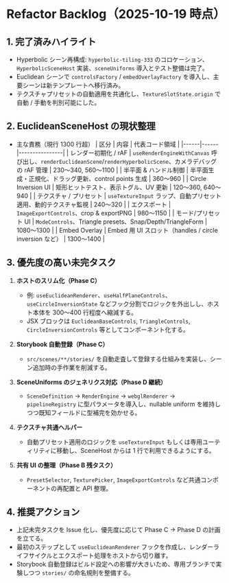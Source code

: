 # Refactor Backlog（2025-10-19 時点）

## 1. 完了済みハイライト
- Hyperbolic シーン再構成: `hyperbolic-tiling-333` のコロケーション、`HyperbolicSceneHost` 実装、`sceneUniforms` 導入とテスト整備は完了。
- Euclidean シーンで `controlsFactory` / `embedOverlayFactory` を導入し、主要シーンは新テンプレートへ移行済み。
- テクスチャプリセットの自動適用を共通化し、`TextureSlotState.origin` で自動 / 手動を判別可能にした。

## 2. EuclideanSceneHost の現状整理
- 主な責務（現行 1300 行超）
  | 区分 | 内容 | 代表コード領域 |
  |------|------|----------------|
  | レンダー初期化 / rAF | `useRenderEngineWithCanvas` 呼び出し、`renderEuclideanScene`/`renderHyperbolicScene`、カメラデバッグの rAF 管理 | 230〜340, 560〜1100 |
  | 半平面 & ハンドル制御 | 半平面生成・正規化、ドラッグ更新、control points 生成 | 360〜960 |
  | Circle Inversion UI | 矩形ヒットテスト、表示トグル、UV 更新 | 120〜360, 640〜940 |
  | テクスチャ / プリセット | `useTextureInput` ラップ、自動プリセット適用、動的テクスチャ監視 | 240〜320 |
  | エクスポート | `ImageExportControls`、crop & exportPNG | 980〜1150 |
  | モード/プリセット UI | `ModeControls`、Triangle presets、Snap/Depth/TriangleForm | 1080〜1300 |
  | Embed Overlay | Embed 用 UI スロット（handles / circle inversion など） | 1300〜1400 |

## 3. 優先度の高い未完タスク
1. **ホストのスリム化（Phase C）**
   - 例: `useEuclideanRenderer`、`useHalfPlaneControls`、`useCircleInversionState` などフック分割でロジックを外出しし、ホスト本体を 300〜400 行程度へ縮減する。
   - JSX ブロックは `EuclideanBaseControls`, `TriangleControls`, `CircleInversionControls` 等としてコンポーネント化する。

2. **Storybook 自動登録（Phase C）**
   - `src/scenes/**/stories/` を自動走査して登録する仕組みを実装し、シーン追加時の手作業を削減する。

3. **SceneUniforms のジェネリクス対応（Phase D 継続）**
   - `SceneDefinition` → `RenderEngine` → `webglRenderer` → `pipelineRegistry` に型パラメータを導入し、nullable uniform を維持しつつ既知フィールドに型補完を効かせる。

4. **テクスチャ共通ヘルパー**
   - 自動プリセット適用のロジックを `useTextureInput` もしくは専用ユーティリティに移動し、SceneHost からは 1 行で利用できるようにする。

5. **共有 UI の整理（Phase B 残タスク）**
   - `PresetSelector`, `TexturePicker`, `ImageExportControls` など共通コンポーネントの再配置と API 整理。

## 4. 推奨アクション
- 上記未完タスクを Issue 化し、優先度に応じて Phase C → Phase D の計画を立てる。
- 最初のステップとして `useEuclideanRenderer` フックを作成し、レンダーライフサイクルとエクスポート処理をホストから切り離す。
- Storybook 自動登録はビルド設定への影響が大きいため、専用ブランチで実験しつつ `stories/` の命名規則を整備する。
